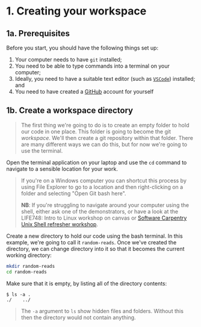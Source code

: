 # 1. Creating your workspace

## 1a. Prerequisites

Before you start, you should have the following things set up:

1. Your computer needs to have `git` installed;
2. You need to be able to type commands into a terminal on your computer;
3. Ideally, you need to have a suitable text editor (such as [`VSCode`](https://code.visualstudio.com)) installed; and
4. You need to have created a [GitHub](https://github.com) account for yourself

## 1b. Create a workspace directory

> The first thing we're going to do is to create an empty folder to hold our code in one place.  This folder is going to become the git *workspace*.
> We'll then create a git repository within that folder.
> There are many different ways we can do this, but for now we're going to use the terminal.

Open the terminal application on your laptop and use the `cd` command to navigate to a sensible location for your work.
> If you're on a Windows computer you can shortcut this process by using File Explorer to go to a location and then right-clicking on a folder and selecting "Open Git bash here".
>
> **NB**: If you're struggling to navigate around your computer using the shell, either ask one of the demonstrators, or have a look at the LIFE748: Intro to Linux workshop on canvas or [Software Carpentry Unix Shell refresher workshop](https://swcarpentry.github.io/shell-novice/index.html).

Create a new directory to hold our code using the bash terminal.
In this example, we're going to call it `random-reads`.
Once we've created the directory, we can change directory into it so that it becomes the current working directory:

~~~bash
mkdir random-reads
cd random-reads
~~~

Make sure that it is empty, by listing all of the directory contents:

~~~console
$ ls -a .
./    ../
~~~

> The `-a` argument to `ls` show hidden files and folders. Without this then the directory would not contain anything.
